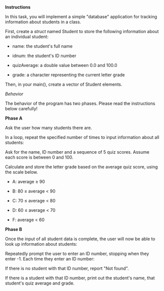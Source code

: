 **Instructions**

In this task, you will implement a simple "database" application for tracking information about students in a class.

First, create a *struct* named Student to store the following information about an individual student:

- name: the student's full name

- idnum: the student's ID number

- quizAverage: a double value between 0.0 and 100.0

- grade: a character representing the current letter grade

Then, in your main(), create a vector of Student elements.

*Behavior*

The behavior of the program has two phases. Please read the instructions below carefully!

**Phase A**

Ask the user how many students there are.

In a loop, repeat the specified number of times to input information about all students:

Ask for the name, ID number and a sequence of 5 quiz scores. Assume each score is between 0 and 100.

Calculate and store the letter grade based on the average quiz score, using the scale below.

- A:	average ≥ 90

- B:	80 ≤ average < 90

- C:	70 ≤ average < 80

- D:	60 ≤ average < 70

- F:	average < 60
 

**Phase B**

Once the input of all student data is complete, the user will now be able to look up information about students:

Repeatedly prompt the user to enter an ID number, stopping when they enter -1. Each time they enter an ID number:

If there is no student with that ID number, report "Not found".

If there is a student with that ID number, print out the student's name, that student's quiz average and grade.
